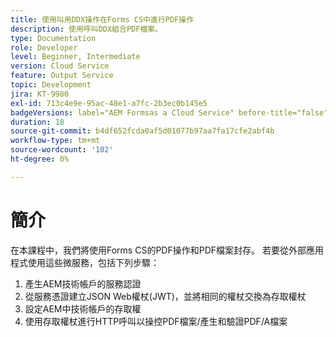 ```yaml
---
title: 使用叫用DDX操作在Forms CS中進行PDF操作
description: 使用呼叫DDX組合PDF檔案。
type: Documentation
role: Developer
level: Beginner, Intermediate
version: Cloud Service
feature: Output Service
topic: Development
jira: KT-9980
exl-id: 713c4e9e-95ac-48e1-a7fc-2b3ec0b145e5
badgeVersions: label="AEM Formsas a Cloud Service" before-title="false"
duration: 18
source-git-commit: b4df652fcda0af5d01077b97aa7fa17cfe2abf4b
workflow-type: tm+mt
source-wordcount: '102'
ht-degree: 0%

---
```


# 簡介

在本課程中，我們將使用Forms CS的PDF操作和PDF檔案封存。 若要從外部應用程式使用這些微服務，包括下列步驟：

1. 產生AEM技術帳戶的服務認證
1. 從服務憑證建立JSON Web權杖(JWT)，並將相同的權杖交換為存取權杖
1. 設定AEM中技術帳戶的存取權
1. 使用存取權杖進行HTTP呼叫以操控PDF檔案/產生和驗證PDF/A檔案

